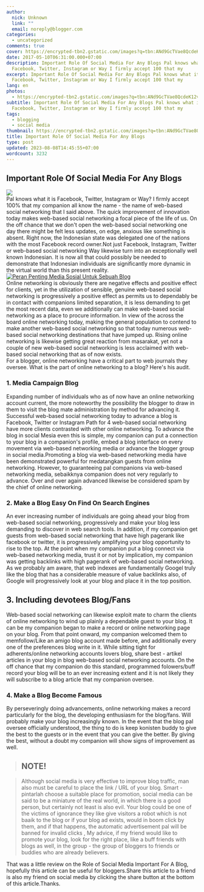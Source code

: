 ```yaml
---
author:
  nick: Unknown
  link: ""
  email: noreply@blogger.com
categories:
  - uncategorized
comments: true
cover: https://encrypted-tbn2.gstatic.com/images?q=tbn:ANd9GcTVae8QcdeK12vKxKC_CrH9hB5EyUT8qCbX8AC-lyCzLoPeUzWU0NE32NfC
date: 2017-05-10T06:31:00.000+07:00
description: Important Role Of Social Media For Any Blogs Pal knows what it is
  Facebook, Twitter, Instagram or Way I firmly accept 100 that my
excerpt: Important Role Of Social Media For Any Blogs Pal knows what it is
  Facebook, Twitter, Instagram or Way I firmly accept 100 that my
lang: en
photos:
  - https://encrypted-tbn2.gstatic.com/images?q=tbn:ANd9GcTVae8QcdeK12vKxKC_CrH9hB5EyUT8qCbX8AC-lyCzLoPeUzWU0NE32NfC
subtitle: Important Role Of Social Media For Any Blogs Pal knows what it is
  Facebook, Twitter, Instagram or Way I firmly accept 100 that my
tags:
  - blogging
  - social media
thumbnail: https://encrypted-tbn2.gstatic.com/images?q=tbn:ANd9GcTVae8QcdeK12vKxKC_CrH9hB5EyUT8qCbX8AC-lyCzLoPeUzWU0NE32NfC
title: Important Role Of Social Media For Any Blogs
type: post
updated: 2023-08-08T14:45:55+07:00
wordcount: 3232
---
```


<div dir="ltr" style="text-align: left;" trbidi="on"><h2>    Important Role Of Social Media For Any Blogs </h2><img src="https://encrypted-tbn2.gstatic.com/images?q=tbn:ANd9GcTVae8QcdeK12vKxKC_CrH9hB5EyUT8qCbX8AC-lyCzLoPeUzWU0NE32NfC"><br>Pal knows what it is Facebook, Twitter, Instagram or Way? I firmly accept     100% that my companion all know the name - the name of web-based social     networking that I said above. The quick improvement of innovation today     makes web-based social networking a focal piece of the life of us. On the     off chance that we don't open the web-based social networking one day there     might be felt less updates, on edge, anxious like something is absent.     Right now, the Indonesian state was delegated one of the nations with the     most Facebook record owner.Not just Facebook, Instagram, Twitter or     web-based social networking Way likewise turn into an exceptionally well     known Indonesian. It is now all that could possibly be needed to     demonstrate that Indonesian individuals are significantly more dynamic in     the virtual world than this present reality. <br><a href="http://4.bp.blogspot.com/-aQgwaLVl0AQ/VW1vGeRiBJI/AAAAAAAABcQ/K5gZ_CBvjXY/s1600/Screenshot_115.jpg" rel="noopener noreferer nofollow">        <img alt="Peran Penting Media Sosial Untuk Sebuah Blog" border="0" src="https://4.bp.blogspot.com/-aQgwaLVl0AQ/VW1vGeRiBJI/AAAAAAAABcQ/K5gZ_CBvjXY/s1600/Screenshot_115.jpg" title="Important Role Of Social Media For A Blog">    </a><br>Online networking is obviously there are negative effects and positive     effect for clients, yet in the utilization of sensible, genuine web-based     social networking is progressively a positive effect as permits us to     dependably be in contact with companions limited separation, it is less     demanding to get the most recent data, even we additionally can make     web-based social networking as a place to procure information. In view of     the across the board online networking today, making the general population     to contend to make another web-based social networking so that today     numerous web-based social networking destinations that have jumped up.     Rising online networking is likewise getting great reaction from masarakat,     yet not a couple of new web-based social networking is less acclaimed with     web-based social networking that as of now exists. <br>For a blogger, online networking have a critical part to web journals they     oversee. What is the part of online networking to a blog? Here's his audit. <br><h3>    1. Media Campaign Blog </h3>Expanding number of individuals who as of now have an online networking     account current, the more noteworthy the possibility the blogger to draw in     them to visit the blog mate administration by method for advancing it.     Successful web-based social networking today to advance a blog is Facebook,     Twitter or Instagram Path for 4 web-based social networking have more     clients contrasted with other online networking. To advance the blog in     social Mesia even this is simple, my companion can put a connection to your     blog in a companion's profile, embed a blog interface on every movement via     web-based networking media or advance the blogger group in social     media.Promoting a blog via web-based networking media have been     demonstrated powerful for medatangkan guests from online networking.     However, to guaranteeing pal companions via web-based networking media,     sebaikknya companion does not very regularly to advance. Over and over     again advanced likewise be considered spam by the chief of online     networking. <br><h3>    2. Make a Blog Easy On Find On Search Engines </h3>An ever increasing number of individuals are going ahead your blog from     web-based social networking, progressively and make your blog less     demanding to discover in web search tools. In addition, if my companion get     guests from web-based social networking that have high pagerank like     facebook or twitter, it is progressively amplifying your blog opportunity     to rise to the top. At the point when my companion put a blog connect via     web-based networking media, trust it or not by implication, my companion     was getting backlinks with high pagerank of web-based social networking. As     we probably am aware, that web indexes are fundamentally Googel truly like     the blog that has a considerable measure of value backlinks also, of Google     will progressively look at your blog and place it in the top position. <br><h2>    3. Including devotees Blog/Fans </h2>Web-based social networking can likewise exploit mate to charm the clients     of online networking to wind up plainly a dependable guest to your blog. It     can be my companion began to make a record or online networking page on     your blog. From that point onward, my companion welcomed them to     memfollow/Like an amigo blog account made before, and additionally every     one of the preferences blog write in it. While sitting tight for     adherents/online networking accounts lovers blog, share best - artikel     articles in your blog in blog web-based social networking accounts. On the     off chance that my companion do this standard, programmed folowers/buff     record your blog will be to an ever increasing extent and it is not likely     they will subscribe to a blog article that my companion oversee. <br><h3>    4. Make a Blog Become Famous </h3>By perseveringly doing advancements, online networking makes a record     particularly for the blog, the developing enthusiasm for the blog/fans.     Will probably make your blog increasingly known. In the event that the blog     pal oversee officially understood, the thing to do is keep konisten buddy     to give the best to the guests or in the event that you can give the     better. By giving the best, without a doubt my companion will show signs of     improvement as well. <br><blockquote><h2>        <strong>NOTE!</strong>    </h2></blockquote><blockquote>Although social media is very effective to improve blog traffic, man         also must be careful to place the link / URL of your blog. Smart -         pintarlah choose a suitable place for promotion, social media can be         said to be a miniature of the real world, in which there is a good         person, but certainly not least is also evil. Your blog could be one of         the victims of ignorance they like give visitors a robot which is not         baaik to the blog or if your blog ad exists, would in boom click by         them, and if that happens, the automatic advertisement pal will be         banned for invalid clicks , My advice, if my friend would like to         promote your blog, look for the right place, like a buff friends with         blogs as well, in the group - the group of bloggers to friends or         buddies who are already believers.     </blockquote>That was a little review on the Role of Social Media Important For A Blog,     hopefully this article can be useful for bloggers.Share this article to a     friend is also my friend on social media by clicking the share button at     the bottom of this article.Thanks. </div>